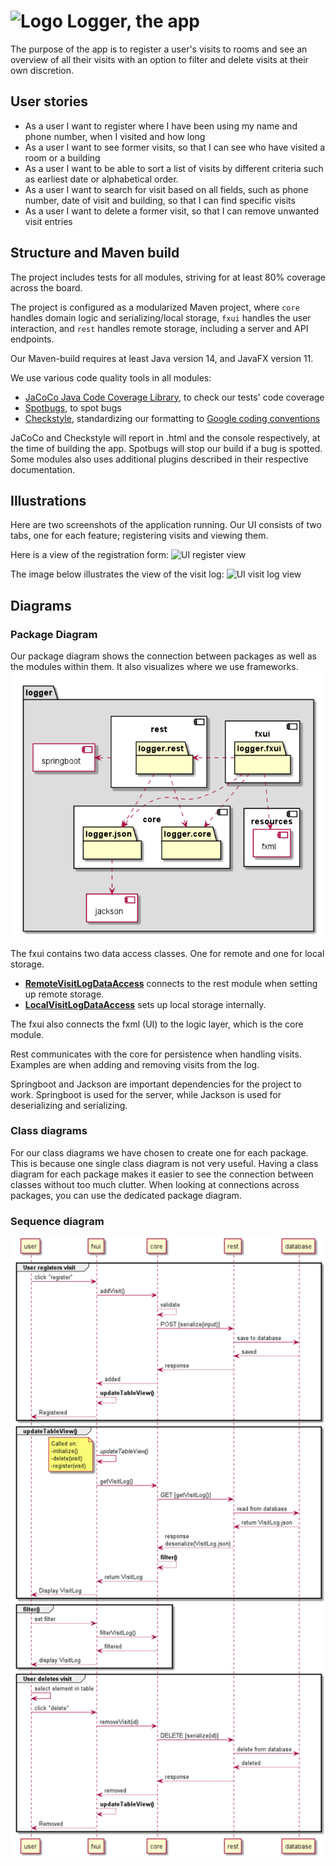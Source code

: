# ![Logo](https://i.imgur.com/mCYWZDc.png) Logger, the app

The purpose of the app is to register a user's visits to rooms and see an overview of all their visits with an option to filter and delete visits at their own discretion.

## User stories

- As a user I want to register where I have been using my name and phone number, when I visited and how long
- As a user I want to see former visits, so that I can see who have visited a room or a building
- As a user I want to be able to sort a list of visits by different criteria such as earliest date or alphabetical order.
- As a user I want to search for visit based on all fields, such as phone number, date of visit and building, so that I can find specific visits
- As a user I want to delete a former visit, so that I can remove unwanted visit entries

## Structure and Maven build

The project includes tests for all modules, striving for at least 80% coverage across the board.

The project is configured as a modularized Maven project, where `core` handles domain logic and serializing/local storage, `fxui` handles the user interaction, and `rest` handles remote storage, including a server and API endpoints.

Our Maven-build requires at least Java version 14, and JavaFX version 11.

We use various code quality tools in all modules:

- [JaCoCo Java Code Coverage Library](https://github.com/jacoco/jacoco), to check our tests' code coverage
- [Spotbugs](https://spotbugs.github.io/), to spot bugs
- [Checkstyle](https://checkstyle.sourceforge.io), standardizing our formatting to [Google coding conventions](https://github.com/checkstyle/checkstyle/blob/master/src/main/resources/google_checks.xml)

JaCoCo and Checkstyle will report in .html and the console respectively, at the time of building the app. Spotbugs will stop our build if a bug is spotted. Some modules also uses additional plugins described in their respective documentation.

## Illustrations

Here are two screenshots of the application running. Our UI consists of two tabs, one for each feature; registering visits and viewing them.

Here is a view of the registration form:
![UI register view](https://i.imgur.com/VbKNfFu.png)

The image below illustrates the view of the visit log:
![UI visit log view](https://i.imgur.com/UpOI4Kb.png)

## Diagrams

### Package Diagram

Our package diagram shows the connection between packages as well as the modules within them. It also visualizes where we use frameworks.
![PlantUML package diagram](diagrams/package_diagram.png)

The fxui contains two data access classes. One for remote and one for local storage. 

* **[RemoteVisitLogDataAccess](logger/fxui/src/main/java/logger/fxui/utils/RemoteVisitLogDataAccess.java)** connects to the rest module when setting up remote storage.
* **[LocalVisitLogDataAccess](logger/fxui/src/main/java/logger/fxui/utils/LocalVisitLogDataAccess.java)** sets up local storage internally.

The fxui also connects the fxml (UI) to the logic layer, which is the core module.

Rest communicates with the core for persistence when handling visits. Examples are when adding and removing visits from the log.

Springboot and Jackson are important dependencies for the project to work. Springboot is used for the server, while Jackson is used for deserializing and serializing.

### Class diagrams

For our class diagrams we have chosen to create one for each package. This is because one single class diagram is not very useful.
Having a class diagram for each package makes it easier to see the connection between classes without too much clutter. When looking at connections across packages, you can use the dedicated package diagram.

### Sequence diagram

![REST call diagram](logger/diagrams/REST_call_sequence_diagram.png)
